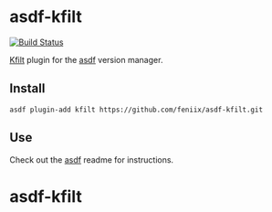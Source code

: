 # asdf-kfilt
[![Build Status](https://travis-ci.org/feniix/asdf-kfilt.svg?branch=master)](https://travis-ci.org/feniix/asdf-kfilt)

[Kfilt](https://github.com/ryane/kfilt) plugin for the [asdf](https://github.com/asdf-vm/asdf) version manager.

## Install

```
asdf plugin-add kfilt https://github.com/feniix/asdf-kfilt.git
```

## Use

Check out the [asdf](https://github.com/asdf-vm/asdf) readme for instructions.
# asdf-kfilt
